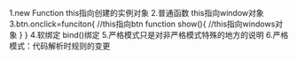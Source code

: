 1.new Function  this指向创建的实例对象
2.普通函数 this指向window对象
3.btn.onclick=funciton{
    //this指向btn
    function show(){
      //this指向windows对象
    }
  }
4.软绑定  bind()绑定
5.严格模式只是对非严格模式特殊的地方的说明
6.严格模式：代码解析时规则的变更